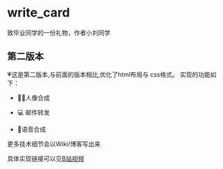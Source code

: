 # write_card
致毕业同学的一份礼物，作者小刘同学

## 第二版本
💗这是第二版本,与前面的版本相比,优化了html布局与 css格式。
实现的功能如下：
 - 👨‍🎓人像合成
 
 - 💻 邮件转发
 
 - 📒语音合成

更多技术细节会以Wiki/博客写出来

具体实现链接可以见[B站视频](https://www.bilibili.com/video/BV1gz4y197f7/)
